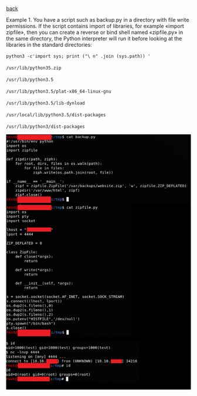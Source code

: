 [back](/)

Example 1. You have a script such as backup.py in a directory with file write permissions. If the script contains import of libraries, for example «import zipfile», then you can create a reverse or bind shell named «zipfile.py» in the same directory, the Python interpreter will run it before looking at the libraries in the standard directories:

```
python3 -c'import sys; print ("\ n" .join (sys.path)) '

/usr/lib/python35.zip

/usr/lib/python3.5

/usr/lib/python3.5/plat-x86_64-linux-gnu

/usr/lib/python3.5/lib-dynload

/usr/local/lib/python3.5/dist-packages

/usr/lib/python3/dist-packages
```
![Image](/img/python_lib_hijacking/1.png)